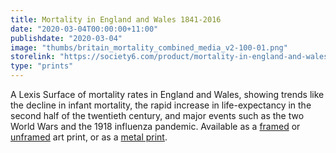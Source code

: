 ```yaml
---
title: Mortality in England and Wales 1841-2016
date: "2020-03-04T00:00:00+11:00"
publishdate: "2020-03-04"
image: "thumbs/britain_mortality_combined_media_v2-100-01.png"
storelink: "https://society6.com/product/mortality-in-england-and-wales-1841-2016_print?sku=s6-13480436p4a1v45"
type: "prints"
---
```


A Lexis Surface of mortality rates in England and Wales, showing trends like the decline in infant mortality, the rapid increase in life-expectancy in the second half of the twentieth century, and major events such as the two World Wars and the 1918 influenza pandemic. Available as a [framed](https://society6.com/product/mortality-in-england-and-wales-1841-2016_framed-print?sku=s6-13480436p21a12v65a13v54) or [unframed](https://society6.com/product/mortality-in-england-and-wales-1841-2016_print?sku=s6-13480436p4a1v45) art print, or as a [metal print](https://society6.com/product/mortality-in-england-and-wales-1841-2016_metal-print?sku=s6-13480436p54a71v477).

